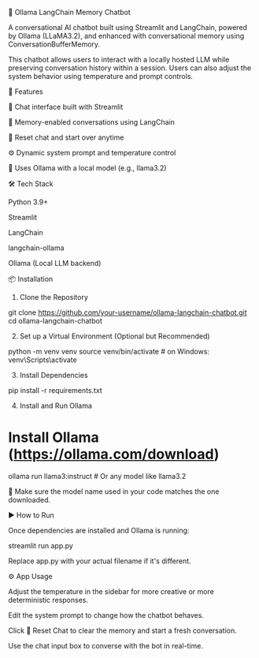 🧠 Ollama LangChain Memory Chatbot

A conversational AI chatbot built using Streamlit and LangChain, powered by Ollama (LLaMA3.2), and enhanced with conversational memory using ConversationBufferMemory.

This chatbot allows users to interact with a locally hosted LLM while preserving conversation history within a session. Users can also adjust the system behavior using temperature and prompt controls.

🚀 Features

💬 Chat interface built with Streamlit

🧠 Memory-enabled conversations using LangChain

🔁 Reset chat and start over anytime

⚙️ Dynamic system prompt and temperature control

🦙 Uses Ollama with a local model (e.g., llama3.2)

🛠️ Tech Stack

Python 3.9+

Streamlit

LangChain

langchain-ollama

Ollama (Local LLM backend)

📦 Installation

1. Clone the Repository

git clone https://github.com/your-username/ollama-langchain-chatbot.git
cd ollama-langchain-chatbot

2. Set up a Virtual Environment (Optional but Recommended)

python -m venv venv
source venv/bin/activate       # on Windows: venv\Scripts\activate

3. Install Dependencies

pip install -r requirements.txt





4. Install and Run Ollama

# Install Ollama (https://ollama.com/download)
ollama run llama3:instruct     # Or any model like llama3.2

🔁 Make sure the model name used in your code matches the one downloaded.

▶️ How to Run

Once dependencies are installed and Ollama is running:

streamlit run app.py

Replace app.py with your actual filename if it's different.

⚙️ App Usage

Adjust the temperature in the sidebar for more creative or more deterministic responses.

Edit the system prompt to change how the chatbot behaves.

Click 🔄 Reset Chat to clear the memory and start a fresh conversation.

Use the chat input box to converse with the bot in real-time.

